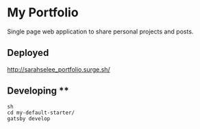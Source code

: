 # My Portfolio

Single page web application to share personal projects and posts. 

## Deployed

http://sarahselee_portfolio.surge.sh/


## Developing **

```
sh
cd my-default-starter/
gatsby develop

```

